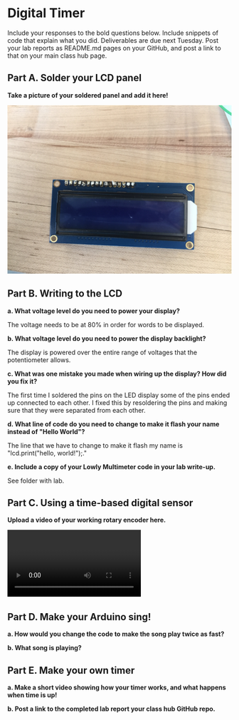 # Digital Timer
 
Include your responses to the bold questions below. Include snippets of code that explain what you did. Deliverables are due next Tuesday. Post your lab reports as README.md pages on your GitHub, and post a link to that on your main class hub page.

## Part A. Solder your LCD panel

**Take a picture of your soldered panel and add it here!**

![Soldered Panel Image](https://github.com/byellin/Developing-and-Designing-Interactive-Devices/blob/2019Fall/Part%20A%20Image.JPG)

## Part B. Writing to the LCD
 
**a. What voltage level do you need to power your display?**

 The voltage needs to be at 80% in order for words to be displayed. 

**b. What voltage level do you need to power the display backlight?**

The display is powered over the entire range of voltages that the potentiometer allows. 

**c. What was one mistake you made when wiring up the display? How did you fix it?**

The first time I soldered the pins on the LED display some of the pins ended up connected to each other. I fixed this by resoldering the pins and making sure that they were separated from each other. 

**d. What line of code do you need to change to make it flash your name instead of "Hello World"?**
 
 The line that we have to change to make it flash my name is "lcd.print("hello, world!");."
 
**e. Include a copy of your Lowly Multimeter code in your lab write-up.**

See folder with lab.

## Part C. Using a time-based digital sensor

**Upload a video of your working rotary encoder here.**

![Rotary Encoder Video](https://github.com/byellin/Developing-and-Designing-Interactive-Devices/blob/2019Fall/Rotary%20Encoder%20Video.MOV)

## Part D. Make your Arduino sing!

**a. How would you change the code to make the song play twice as fast?**
 
**b. What song is playing?**


## Part E. Make your own timer

**a. Make a short video showing how your timer works, and what happens when time is up!**

**b. Post a link to the completed lab report your class hub GitHub repo.**
